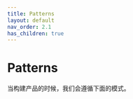 ```yaml
---
title: Patterns
layout: default
nav_order: 2.1
has_children: true
---
```


# Patterns

当构建产品的时候，我们会遵循下面的模式。
